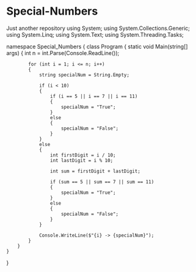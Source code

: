 # Special-Numbers
Just another repository
using System;
using System.Collections.Generic;
using System.Linq;
using System.Text;
using System.Threading.Tasks;

namespace Special_Numbers
{
    class Program
    {
        static void Main(string[] args)
        {
            int n = int.Parse(Console.ReadLine());

            for (int i = 1; i <= n; i++)
            {
                string specialNum = String.Empty;

                if (i < 10)
                {
                    if (i == 5 || i == 7 || i == 11)
                    {
                        specialNum = "True";     
                    }
                    else
                    {
                        specialNum = "False";
                    }
                }
                else
                {
                    int firstDigit = i / 10;
                    int lastDigit = i % 10;

                    int sum = firstDigit + lastDigit;

                    if (sum == 5 || sum == 7 || sum == 11)
                    {
                        specialNum = "True";
                    }
                    else
                    {
                        specialNum = "False";
                    }
                }

                Console.WriteLine($"{i} -> {specialNum}");
            }
        }
    }
}
